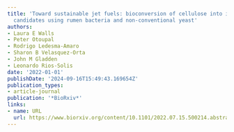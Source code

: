 ```yaml
---
title: 'Toward sustainable jet fuels: bioconversion of cellulose into isoprenoid biojet
  candidates using rumen bacteria and non-conventional yeast'
authors:
- Laura E Walls
- Peter Otoupal
- Rodrigo Ledesma-Amaro
- Sharon B Velasquez-Orta
- John M Gladden
- Leonardo Rios-Solis
date: '2022-01-01'
publishDate: '2024-09-16T15:49:43.169654Z'
publication_types:
- article-journal
publication: '*BioRxiv*'
links:
- name: URL
  url: https://www.biorxiv.org/content/10.1101/2022.07.15.500214.abstract
---
```

